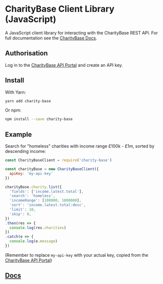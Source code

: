 # CharityBase Client Library (JavaScript)

A JavaScript client library for interacting with the CharityBase REST API.  For full documentation see the [CharityBase Docs](https://charity-base.github.io/charity-base-docs).

## Authorisation

Log in to the [CharityBase API Portal](https://charitybase.uk/api-portal) and create an API key.

## Install

With Yarn:

```bash
yarn add charity-base
```

Or npm:

```bash
npm install --save charity-base
```

## Example

Search for "homeless" charities with income range £100k - £1m, sorted by descending income:

```js
const CharityBaseClient = require('charity-base')

const charityBase = new CharityBaseClient({
  apiKey: 'my-api-key'
})

charityBase.charity.list({
  'fields': ['income.latest.total'],
  'search': 'homeless',
  'incomeRange': [100000, 1000000],
  'sort': 'income.latest.total:desc',
  'limit': 10,
  'skip': 0,
})
.then(res => {
  console.log(res.charities)
})
.catch(e => {
  console.log(e.message)
})
```

(Remember to replace `my-api-key` with your actual key, copied from the [CharityBase API Portal](https://charitybase.uk/api-portal))

## [Docs](https://charity-base.github.io/charity-base-docs)